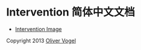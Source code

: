 # Intervention 简体中文文档

- [Intervention Image](/image)

Copyright 2013 [Oliver Vogel](http://olivervogel.net/)
